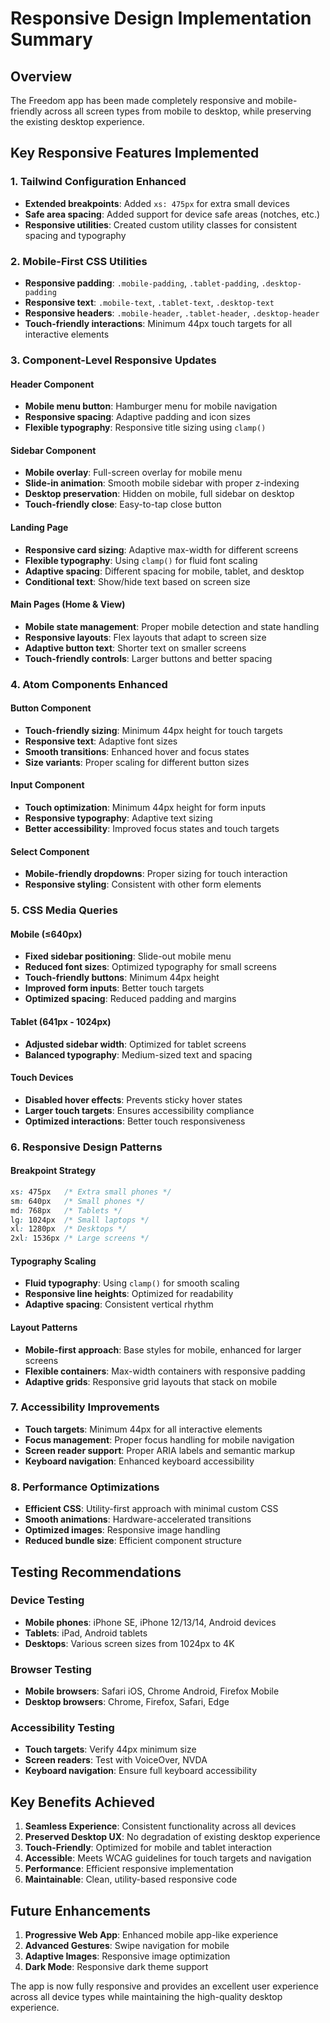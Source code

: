 # Responsive Design Implementation Summary

## Overview
The Freedom app has been made completely responsive and mobile-friendly across all screen types from mobile to desktop, while preserving the existing desktop experience.

## Key Responsive Features Implemented

### 1. Tailwind Configuration Enhanced
- **Extended breakpoints**: Added `xs: 475px` for extra small devices
- **Safe area spacing**: Added support for device safe areas (notches, etc.)
- **Responsive utilities**: Created custom utility classes for consistent spacing and typography

### 2. Mobile-First CSS Utilities
- **Responsive padding**: `.mobile-padding`, `.tablet-padding`, `.desktop-padding`
- **Responsive text**: `.mobile-text`, `.tablet-text`, `.desktop-text`
- **Responsive headers**: `.mobile-header`, `.tablet-header`, `.desktop-header`
- **Touch-friendly interactions**: Minimum 44px touch targets for all interactive elements

### 3. Component-Level Responsive Updates

#### Header Component
- **Mobile menu button**: Hamburger menu for mobile navigation
- **Responsive spacing**: Adaptive padding and icon sizes
- **Flexible typography**: Responsive title sizing using `clamp()`

#### Sidebar Component
- **Mobile overlay**: Full-screen overlay for mobile menu
- **Slide-in animation**: Smooth mobile sidebar with proper z-indexing
- **Desktop preservation**: Hidden on mobile, full sidebar on desktop
- **Touch-friendly close**: Easy-to-tap close button

#### Landing Page
- **Responsive card sizing**: Adaptive max-width for different screens
- **Flexible typography**: Using `clamp()` for fluid font scaling
- **Adaptive spacing**: Different spacing for mobile, tablet, and desktop
- **Conditional text**: Show/hide text based on screen size

#### Main Pages (Home & View)
- **Mobile state management**: Proper mobile detection and state handling
- **Responsive layouts**: Flex layouts that adapt to screen size
- **Adaptive button text**: Shorter text on smaller screens
- **Touch-friendly controls**: Larger buttons and better spacing

### 4. Atom Components Enhanced

#### Button Component
- **Touch-friendly sizing**: Minimum 44px height for touch targets
- **Responsive text**: Adaptive font sizes
- **Smooth transitions**: Enhanced hover and focus states
- **Size variants**: Proper scaling for different button sizes

#### Input Component
- **Touch optimization**: Minimum 44px height for form inputs
- **Responsive typography**: Adaptive text sizing
- **Better accessibility**: Improved focus states and touch targets

#### Select Component
- **Mobile-friendly dropdowns**: Proper sizing for touch interaction
- **Responsive styling**: Consistent with other form elements

### 5. CSS Media Queries

#### Mobile (≤640px)
- **Fixed sidebar positioning**: Slide-out mobile menu
- **Reduced font sizes**: Optimized typography for small screens
- **Touch-friendly buttons**: Minimum 44px height
- **Improved form inputs**: Better touch targets
- **Optimized spacing**: Reduced padding and margins

#### Tablet (641px - 1024px)
- **Adjusted sidebar width**: Optimized for tablet screens
- **Balanced typography**: Medium-sized text and spacing

#### Touch Devices
- **Disabled hover effects**: Prevents sticky hover states
- **Larger touch targets**: Ensures accessibility compliance
- **Optimized interactions**: Better touch responsiveness

### 6. Responsive Design Patterns

#### Breakpoint Strategy
```css
xs: 475px   /* Extra small phones */
sm: 640px   /* Small phones */
md: 768px   /* Tablets */
lg: 1024px  /* Small laptops */
xl: 1280px  /* Desktops */
2xl: 1536px /* Large screens */
```

#### Typography Scaling
- **Fluid typography**: Using `clamp()` for smooth scaling
- **Responsive line heights**: Optimized for readability
- **Adaptive spacing**: Consistent vertical rhythm

#### Layout Patterns
- **Mobile-first approach**: Base styles for mobile, enhanced for larger screens
- **Flexible containers**: Max-width containers with responsive padding
- **Adaptive grids**: Responsive grid layouts that stack on mobile

### 7. Accessibility Improvements
- **Touch targets**: Minimum 44px for all interactive elements
- **Focus management**: Proper focus handling for mobile navigation
- **Screen reader support**: Proper ARIA labels and semantic markup
- **Keyboard navigation**: Enhanced keyboard accessibility

### 8. Performance Optimizations
- **Efficient CSS**: Utility-first approach with minimal custom CSS
- **Smooth animations**: Hardware-accelerated transitions
- **Optimized images**: Responsive image handling
- **Reduced bundle size**: Efficient component structure

## Testing Recommendations

### Device Testing
- **Mobile phones**: iPhone SE, iPhone 12/13/14, Android devices
- **Tablets**: iPad, Android tablets
- **Desktops**: Various screen sizes from 1024px to 4K

### Browser Testing
- **Mobile browsers**: Safari iOS, Chrome Android, Firefox Mobile
- **Desktop browsers**: Chrome, Firefox, Safari, Edge

### Accessibility Testing
- **Touch targets**: Verify 44px minimum size
- **Screen readers**: Test with VoiceOver, NVDA
- **Keyboard navigation**: Ensure full keyboard accessibility

## Key Benefits Achieved

1. **Seamless Experience**: Consistent functionality across all devices
2. **Preserved Desktop UX**: No degradation of existing desktop experience
3. **Touch-Friendly**: Optimized for mobile and tablet interaction
4. **Accessible**: Meets WCAG guidelines for touch targets and navigation
5. **Performance**: Efficient responsive implementation
6. **Maintainable**: Clean, utility-based responsive code

## Future Enhancements

1. **Progressive Web App**: Enhanced mobile app-like experience
2. **Advanced Gestures**: Swipe navigation for mobile
3. **Adaptive Images**: Responsive image optimization
4. **Dark Mode**: Responsive dark theme support

The app is now fully responsive and provides an excellent user experience across all device types while maintaining the high-quality desktop experience. 